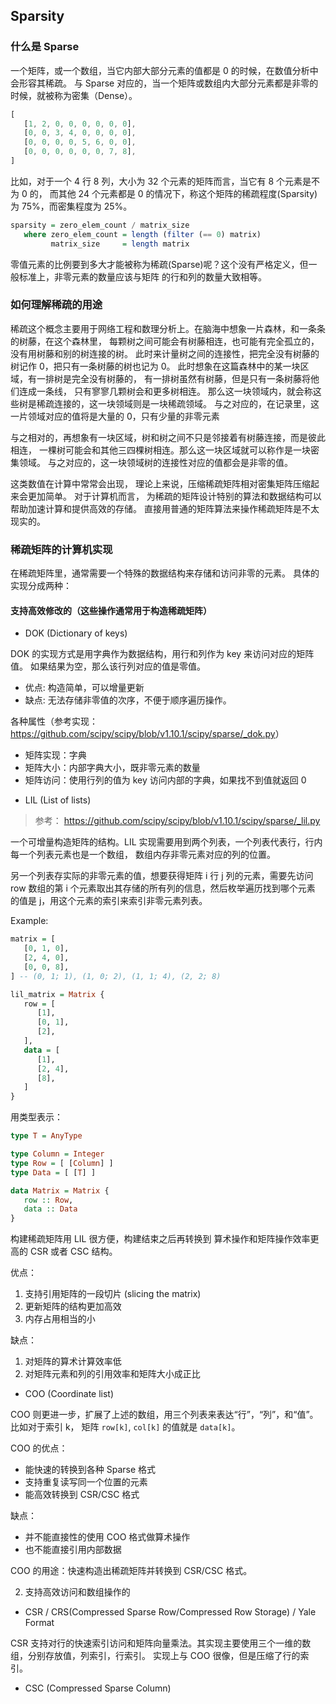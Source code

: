 ## Sparsity

### 什么是 Sparse

一个矩阵，或一个数组，当它内部大部分元素的值都是 0 的时候，在数值分析中会形容其稀疏。
与 Sparse 对应的，当一个矩阵或数组内大部分元素都是非零的时候，就被称为密集（Dense）。

```js
[
   [1, 2, 0, 0, 0, 0, 0, 0],
   [0, 0, 3, 4, 0, 0, 0, 0],
   [0, 0, 0, 0, 5, 6, 0, 0],
   [0, 0, 0, 0, 0, 0, 7, 8],
]
```

比如，对于一个 4 行 8 列，大小为 32 个元素的矩阵而言，当它有 8 个元素是不为 0 的，
而其他 24 个元素都是 0 的情况下，称这个矩阵的稀疏程度(Sparsity)为 75%，而密集程度为 25%。

```haskell
sparsity = zero_elem_count / matrix_size
   where zero_elem_count = length (filter (== 0) matrix)
         matrix_size     = length matrix
```


零值元素的比例要到多大才能被称为稀疏(Sparse)呢？这个没有严格定义，但一般标准上，非零元素的数量应该与矩阵
的行和列的数量大致相等。

### 如何理解稀疏的用途

稀疏这个概念主要用于网络工程和数理分析上。在脑海中想象一片森林，和一条条的树藤，在这个森林里，
每颗树之间可能会有树藤相连，也可能有完全孤立的，没有用树藤和别的树连接的树。
此时来计量树之间的连接性，把完全没有树藤的树记作 0，把只有一条树藤的树也记为 0。
此时想象在这篇森林中的某一块区域，有一排树是完全没有树藤的，
有一排树虽然有树藤，但是只有一条树藤将他们连成一条线，
只有寥寥几颗树会和更多树相连。
那么这一块领域内，就会称这些树是稀疏连接的，这一块领域则是一块稀疏领域。
与之对应的，在记录里，这一片领域对应的值将是大量的 0，只有少量的非零元素

与之相对的，再想象有一块区域，树和树之间不只是邻接着有树藤连接，而是彼此相连，
一棵树可能会和其他三四棵树相连。那么这一块区域就可以称作是一块密集领域。
与之对应的，这一块领域树的连接性对应的值都会是非零的值。

这类数值在计算中常常会出现，
理论上来说，压缩稀疏矩阵相对密集矩阵压缩起来会更加简单。
对于计算机而言，
为稀疏的矩阵设计特别的算法和数据结构可以帮助加速计算和提供高效的存储。
直接用普通的矩阵算法来操作稀疏矩阵是不太现实的。

### 稀疏矩阵的计算机实现

在稀疏矩阵里，通常需要一个特殊的数据结构来存储和访问非零的元素。
具体的实现分成两种：

#### 支持高效修改的（这些操作通常用于构造稀疏矩阵）

* DOK (Dictionary of keys)

DOK 的实现方式是用字典作为数据结构，用行和列作为 key 来访问对应的矩阵值。
如果结果为空，那么该行列对应的值是零值。

   - 优点: 构造简单，可以增量更新
   - 缺点: 无法存储非零值的次序，不便于顺序遍历操作。

各种属性（参考实现：<https://github.com/scipy/scipy/blob/v1.10.1/scipy/sparse/_dok.py>）

- 矩阵实现：字典
- 矩阵大小：内部字典大小，既非零元素的数量
- 矩阵访问：使用行列的值为 key 访问内部的字典，如果找不到值就返回 0

* LIL (List of lists)

> 参考： <https://github.com/scipy/scipy/blob/v1.10.1/scipy/sparse/_lil.py>

一个可增量构造矩阵的结构。LIL 实现需要用到两个列表，一个列表代表行，行内每一个列表元素也是一个数组，
数组内存非零元素对应的列的位置。

另一个列表存实际的非零元素的值，想要获得矩阵 i 行 j 列的元素，需要先访问
row 数组的第 i 个元素取出其存储的所有列的信息，然后枚举遍历找到哪个元素
的值是 j，用这个元素的索引来索引非零元素列表。

Example:

```haskell
matrix = [
   [0, 1, 0],
   [2, 4, 0],
   [0, 0, 8],
] -- (0, 1; 1), (1, 0; 2), (1, 1; 4), (2, 2; 8)

lil_matrix = Matrix {
   row = [
      [1],
      [0, 1],
      [2],
   ],
   data = [
      [1],
      [2, 4],
      [8],
   ]
}
```

用类型表示：

```haskell
type T = AnyType

type Column = Integer
type Row = [ [Column] ]
type Data = [ [T] ]

data Matrix = Matrix {
   row :: Row,
   data :: Data
}
```

构建稀疏矩阵用 LIL 很方便，构建结束之后再转换到
算术操作和矩阵操作效率更高的 CSR 或者 CSC 结构。

优点：

1. 支持引用矩阵的一段切片 (slicing the matrix)
2. 更新矩阵的结构更加高效
3. 内存占用相当的小

缺点：

1. 对矩阵的算术计算效率低
2. 对矩阵元素和列的引用效率和矩阵大小成正比

* COO (Coordinate list)

COO 则更进一步，扩展了上述的数组，用三个列表来表达“行”，“列”，和“值”。比如对于索引 k，
矩阵 `row[k]`, `col[k]` 的值就是 `data[k]`。

COO 的优点：

- 能快速的转换到各种 Sparse 格式
- 支持重复读写同一个位置的元素
- 能高效转换到 CSR/CSC 格式

缺点：

- 并不能直接性的使用 COO 格式做算术操作
- 也不能直接引用内部数据

COO 的用途：快速构造出稀疏矩阵并转换到 CSR/CSC 格式。

2. 支持高效访问和数组操作的

* CSR / CRS(Compressed Sparse Row/Compressed Row Storage) / Yale Format

CSR 支持对行的快速索引访问和矩阵向量乘法。其实现主要使用三个一维的数组，分别存放值，列索引，行索引。
实现上与 COO 很像，但是压缩了行的索引。

* CSC (Compressed Sparse Column)


